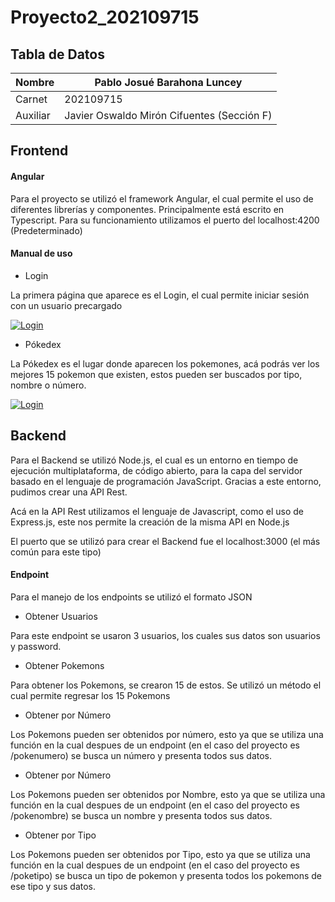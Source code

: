 # Proyecto2_202109715
## Tabla de Datos
| Nombre | Pablo Josué Barahona Luncey |
| ------ | ------ |
| Carnet | 202109715 |
| Auxiliar |  Javier Oswaldo Mirón Cifuentes (Sección F) |

## Frontend
#### Angular
Para el proyecto se utilizó el framework Angular, el cual permite el uso de diferentes librerías y componentes. Principalmente está escrito en Typescript. Para su funcionamiento utilizamos el puerto del localhost:4200 (Predeterminado)

#### Manual de uso

- Login

La primera página que aparece es el Login, el cual permite iniciar sesión con un usuario precargado 

[![Login](https://cldup.com/dTxpPi9lDf.thumb.png)](https://nodesource.com/products/nsolid)

- Pókedex

La Pókedex es el lugar donde aparecen los pokemones, acá podrás ver los mejores 15 pokemon que existen, estos pueden ser buscados por tipo, nombre o número.

[![Login](https://cldup.com/dTxpPi9lDf.thumb.png)](https://nodesource.com/products/nsolid)

## Backend
Para el Backend se utilizó Node.js, el cual es  un entorno en tiempo de ejecución multiplataforma, de código abierto, para la capa del servidor basado en el lenguaje de programación JavaScript. Gracias a este entorno, pudimos crear una API Rest.

Acá en la API Rest utilizamos el lenguaje de Javascript, como el uso de Express.js, este nos permite la creación de la misma API en Node.js

El puerto que se utilizó para crear el Backend fue el localhost:3000 (el más común para este tipo)

#### Endpoint
Para el manejo de los endpoints se utilizó el formato JSON
- Obtener Usuarios

Para este endpoint se usaron 3 usuarios, los cuales sus datos son usuarios y password.
- Obtener Pokemons

Para obtener los Pokemons, se crearon 15 de estos. Se utilizó un método el cual permite regresar los 15 Pokemons
- Obtener por Número

Los Pokemons pueden ser obtenidos por número, esto ya que se utiliza una función en la cual despues de un endpoint (en el caso del proyecto es /pokenumero) se busca un número y presenta todos sus datos.
- Obtener por Número

Los Pokemons pueden ser obtenidos por Nombre, esto ya que se utiliza una función en la cual despues de un endpoint (en el caso del proyecto es /pokenombre) se busca un nombre y presenta todos sus datos.
- Obtener por Tipo

Los Pokemons pueden ser obtenidos por Tipo, esto ya que se utiliza una función en la cual despues de un endpoint (en el caso del proyecto es /poketipo) se busca un tipo de pokemon y presenta todos los pokemons de ese tipo y sus datos.

